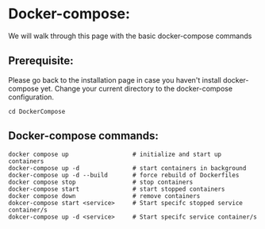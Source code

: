 # Docker-compose:
We will walk through this page with the basic docker-compose commands

## Prerequisite:
Please go back to the installation page in case you haven't install docker-compose yet.
Change your current directory to the docker-compose configuration.
```
cd DockerCompose
```

## Docker-compose commands:
```
docker compose up                  # initialize and start up containers
docker-compose up -d               # start containers in background
docker-compose up -d --build       # force rebuild of Dockerfiles
docker compose stop                # stop containers
docker-compose start               # start stopped containers
docker compose down                # remove containers
dokcer-compose start <service>     # Start specifc stopped service container/s
dokcer-compose up -d <service>     # Start specifc service container/s
```
